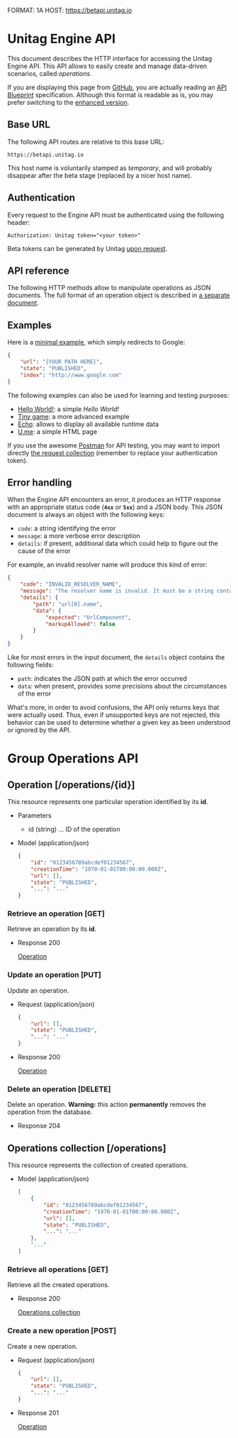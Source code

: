 FORMAT: 1A
HOST: https://betapi.unitag.io

# Unitag Engine API

This document describes the HTTP interface for accessing the Unitag Engine API. This API allows to easily create and manage data-driven scenarios, called _operations_.

If you are displaying this page from [GitHub](https://github.com/unitag/Engine-API/blob/master/API.md), you are actually reading an [API Blueprint](http://apiblueprint.org/) specification. Although this format is readable as is, you may prefer switching to the [enhanced version](http://unitag.github.io/Engine-API/api).

## Base URL

The following API routes are relative to this base URL:

```no-highlight
https://betapi.unitag.io
```

This host name is voluntarily stamped as _temporary_, and will probably disappear after the beta stage (replaced by a nicer host name).

## Authentication

Every request to the Engine API must be authenticated using the following header:

```http
Authorization: Unitag token="<your token>"
```

Beta tokens can be generated by Unitag [upon request](mailto:contact@unitag.io).

## API reference

The following HTTP methods allow to manipulate operations as JSON documents. The full format of an operation object is described in [a separate document](https://github.com/unitag/Engine-API/blob/master/Reference.md).

## Examples

Here is a [minimal example](http://unitag.github.io/Engine-API/examples/minimal), which simply redirects to Google:
```json
{
    "url": "{YOUR PATH HERE}",
    "state": "PUBLISHED",
    "index": "http://www.google.com"
}
```

The following examples can also be used for learning and testing purposes:
+ [Hello World!](http://unitag.github.io/Engine-API/examples/hello): a simple _Hello World!_
+ [Tiny game](http://unitag.github.io/Engine-API/examples/game): a more advanced example
+ [Echo](http://unitag.github.io/Engine-API/examples/echo): allows to display all available runtime data
+ [U.me](http://unitag.github.io/Engine-API/examples/ume): a simple HTML page

If you use the awesome [Postman](https://chrome.google.com/webstore/detail/postman/fhbjgbiflinjbdggehcddcbncdddomop) for API testing, you may want to import directly [the request collection](http://unitag.github.io/Engine-API/unitag-engine-api.json.postman_collection) (remember to replace your authentication token).

## Error handling

When the Engine API encounters an error, it produces an HTTP response with an appropriate status code (**`4xx`** or **`5xx`**) and a JSON body. This JSON document is always an object with the following keys:
+ `code`: a string identifying the error
+ `message`: a more verbose error description
+ `details`: if present, additional data which could help to figure out the cause of the error

For example, an invalid resolver name will produce this kind of error:

```json
{
    "code": "INVALID_RESOLVER_NAME",
    "message": "The resolver name is invalid. It must be a string containing alphanumeric characters, underscores, dashes, dots and/or tildes.",
    "details": {
        "path": "url[0].name",
        "data": {
            "expected": "UrlComponent",
            "markupAllowed": false
        }
    }
}
```

Like for most errors in the input document, the `details` object contains the following fields:
+ `path`: indicates the JSON path at which the error occurred
+ `data`: when present, provides some precisions about the circumstances of the error

What's more, in order to avoid confusions, the API only returns keys that were actually used. Thus, even if unsupported keys are not rejected, this behavior can be used to determine whether a given key as been understood or ignored by the API.

# Group Operations API

## Operation [/operations/{id}]
This resource represents one particular operation identified by its **id**.

[Operation]: #operation-operationsid

+ Parameters
    + id (string) ... ID of the operation

+ Model (application/json)

    ```json
    {
        "id": "0123456789abcdef01234567",
        "creationTime": "1970-01-01T00:00:00.000Z",
        "url": [],
        "state": "PUBLISHED",
        "...": "..."
    }
    ```

### Retrieve an operation [GET]
Retrieve an operation by its **id**.

+ Response 200

    [Operation][]

### Update an operation [PUT]
Update an operation.

+ Request (application/json)

    ```json
    {
        "url": [],
        "state": "PUBLISHED",
        "...": "..."
    }
    ```

+ Response 200

    [Operation][]

### Delete an operation [DELETE]
Delete an operation. **Warning:** this action **permanently** removes the operation from the database.

+ Response 204

## Operations collection [/operations]
This resource represents the collection of created operations.

[Operations collection]: #operations-collection-operations

+ Model (application/json)

    ```json
    [
        {
            "id": "0123456789abcdef01234567",
            "creationTime": "1970-01-01T00:00:00.000Z",
            "url": [],
            "state": "PUBLISHED",
            "...": "..."
        },
        "..."
    ]
    ```

### Retrieve all operations [GET]
Retrieve all the created operations.

+ Response 200

    [Operations collection][]

### Create a new operation [POST]
Create a new operation.

+ Request (application/json)

    ```json
    {
        "url": [],
        "state": "PUBLISHED",
        "...": "..."
    }
    ```

+ Response 201

    [Operation][]

